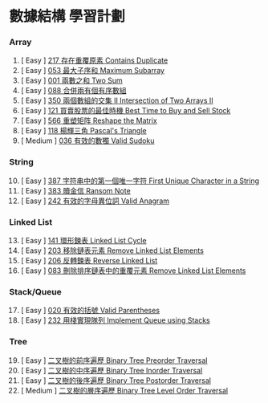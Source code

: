 # 數據結構 學習計劃

### Array

001. [  Easy  ] [217 存在重覆原素 Contains Duplicate](https://github.com/Kuan-HC/LeetCode/blob/main/DS_Study/217.md)
002. [  Easy  ] [053 最大子序和 Maximum Subarray](https://github.com/Kuan-HC/LeetCode/blob/main/Top100LikedQuestions/053_Maximum_Subarray.md)
003. [  Easy  ] [001 兩數之和 Two Sum](https://github.com/Kuan-HC/LeetCode/blob/main/Top100LikedQuestions/001_Two_Sum.md)
004. [  Easy  ] [088 合併兩有個有序數組](https://github.com/Kuan-HC/LeetCode/blob/main/DS_Study/088.md)
005. [  Easy  ] [350 兩個數組的交集 II Intersection of Two Arrays II](https://github.com/Kuan-HC/LeetCode/blob/main/DS_Study/350.md)
006. [  Easy  ] [121 買賣股票的最佳時機 Best Time to Buy and Sell Stock](https://github.com/Kuan-HC/LeetCode/blob/main/DS_Study/121.md)
007. [  Easy  ] [566 重塑矩阵 Reshape the Matrix](https://github.com/Kuan-HC/LeetCode/blob/main/DS_Study/566.md)
008. [  Easy  ] [118 楊輝三角 Pascal's Triangle](https://github.com/Kuan-HC/LeetCode/blob/main/DS_Study/118.md)
009. [ Medium ] [036 有效的數獨 Valid Sudoku](https://github.com/Kuan-HC/LeetCode/blob/main/DS_Study/036.md)

### String

010. [  Easy  ] [387 字符串中的第一個唯一字符 First Unique Character in a String](https://github.com/Kuan-HC/LeetCode/blob/main/DS_Study/387.md)
011. [  Easy  ] [383 贖金信 Ransom Note](https://github.com/Kuan-HC/LeetCode/blob/main/DS_Study/383.md)
012. [  Easy  ] [242 有效的字母異位詞 Valid Anagram](https://github.com/Kuan-HC/LeetCode/blob/main/DS_Study/242.md)

### Linked List
013. [  Easy  ] [141 環形鍊表 Linked List Cycle](https://github.com/Kuan-HC/LeetCode/blob/main/Top100LikedQuestions/141_Linked_List_Cycle.md)
014. [  Easy  ] [203 移除鏈表元素 Remove Linked List Elements](https://github.com/Kuan-HC/LeetCode/blob/main/DS_Study/203.md)
015. [  Easy  ] [206 反轉鍊表 Reverse Linked List](https://github.com/Kuan-HC/LeetCode/blob/main/Top100LikedQuestions/206_Reverse_Linked_List.md)
016. [  Easy  ] [083 刪除排序鏈表中的重覆元素 Remove Linked List Elements](https://github.com/Kuan-HC/LeetCode/blob/main/DS_Study/83.md)

### Stack/Queue
017. [  Easy  ] [020 有效的括號 Valid Parentheses](https://github.com/Kuan-HC/LeetCode/blob/main/Top100LikedQuestions/020_Valid_Parentheses.md)
018. [  Easy  ] [232 用棧實現隊列 Implement Queue using Stacks](https://github.com/Kuan-HC/LeetCode/blob/main/DS_Study/232.md)

### Tree
019. [  Easy  ] [二叉樹的前序遍歷 Binary Tree Preorder Traversal](https://github.com/Kuan-HC/LeetCode/blob/main/DS_Study/144.md)
020. [  Easy  ] [二叉樹的中序遍歷 Binary Tree Inorder Traversal](https://github.com/Kuan-HC/LeetCode/blob/main/Top100LikedQuestions/094_Binary_Tree_Inorder_Traversal.md)
021. [  Easy  ] [二叉樹的後序遍歷 Binary Tree Postorder Traversal](https://github.com/Kuan-HC/LeetCode/blob/main/DS_Study/145.md)
022. [ Medium ] [二叉樹的層序遍歷 Binary Tree Level Order Traversal](https://github.com/Kuan-HC/LeetCode/blob/main/DS_Study/102.md)







